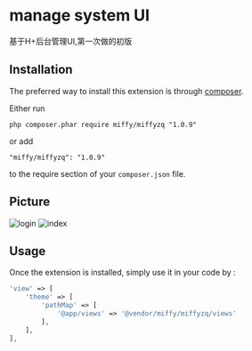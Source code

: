 manage system UI
================
基于H+后台管理UI,第一次做的初版

Installation
------------

The preferred way to install this extension is through [composer](http://getcomposer.org/download/).

Either run

```
php composer.phar require miffy/miffyzq "1.0.9"
```

or add

```
"miffy/miffyzq": "1.0.9"
```

to the require section of your `composer.json` file.

Picture
-------
![login](http://wx3.sinaimg.cn/mw690/7552a991gy1fl9oh8x8fij21kw0tvn0p.jpg)
![index](https://wx1.sinaimg.cn/mw690/7552a991gy1fl9oh8x99tj21kw0txn0t.jpg)


Usage
-----

Once the extension is installed, simply use it in your code by  :

```php
'view' => [
    'theme' => [
        'pathMap' => [
            '@app/views' => '@vendor/miffy/miffyzq/views'
        ],
    ],
],
```
